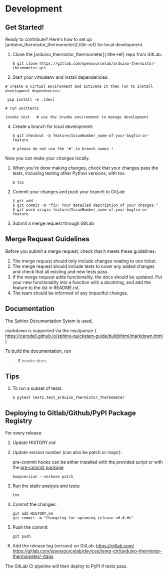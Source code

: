 Development
===========

Get Started!
------------

Ready to contribute? Here\'s how to set up [arduino_thermistor_thermometer]{.title-ref} for local development.

1.  Clone the [arduino_thermistor_thermometer]{.title-ref} repo from
    GitLab:

    ``` {.shell}
    $ git clone https://gitlab.com/opensourcelab/arduino-thermistor-thermometer.git
    ```

3.   Start your virtualenv and install dependencies:


    # create a virtual environment and activate it then run to install development dependencies:

     pip install -e .[dev]

    # run unittests

    invoke test   # use the invoke environment to manage development
   

4.  Create a branch for local development:

    ``` {.shell}
    $ git checkout -b feature/IssueNumber_name-of-your-bugfix-or-feature

    # please do not use the '#' in branch names !
    ```

Now you can make your changes locally.

1.  When you\'re done making changes, check that your changes pass the
    tests, including testing other Python versions, with tox:

    ``` {.shell}
    $ tox
    ```

2.  Commit your changes and push your branch to GitLab:

    ``` {.shell}
    $ git add .
    $ git commit -m "fix: Your detailed description of your changes."
    $ git push origin feature/IssueNumber_name-of-your-bugfix-or-feature
    ```

3.  Submit a merge request through GitLab

Merge Request Guidelines
------------------------

Before you submit a merge request, check that it meets these guidelines:

1.  The merge request should only include changes relating to one
    ticket.
2.  The merge request should include tests to cover any added changes
    and check that all existing and new tests pass.
3.  If the merge request adds functionality, the docs should be updated.
    Put your new functionality into a function with a docstring, and add
    the feature to the list in README.rst.
4.  The team should be informed of any impactful changes.

Documentation
-------------

The Sphinx Documentation Sytem is used,

markdown is supported via the mystparser (
<https://cerodell.github.io/sphinx-quickstart-guide/build/html/markdown.html>
)

To build the documentation, run

> \$ invoke docs

Tips
----

1.  To run a subset of tests:

    ``` {.shell}
    $ pytest tests.test_arduino_thermistor_thermometer
    ```

Deploying to Gitlab/Github/PyPI Package Registry
---------------------------------------------------

For every release:

1.  Update HISTORY.md

2.  Update version number (can also be patch or major):
    
    pre-commit hooks can be either installed with the provided script 
    or with the [pre-commit package](https://pre-commit.com)
    

    ``` {.shell}
    bumpversion --verbose patch
    ```

3.  Run the static analysis and tests:

    ``` {.shell}
    tox
    ```

4.  Commit the changes:

    ``` {.shell}
    git add HISTORY.md
    git commit -m "Changelog for upcoming release <#.#.#>"
    ```

5.  Push the commit:

    ``` {.shell}
    git push
    ```

6.  Add the release tag (version) on GitLab: <https://gitlab.com/>
https://gitlab.com/opensourcelab/devices/temp-ctrl/arduino-thermistor-thermometer/-/tags

The GitLab CI pipeline will then deploy to PyPI if tests pass.
